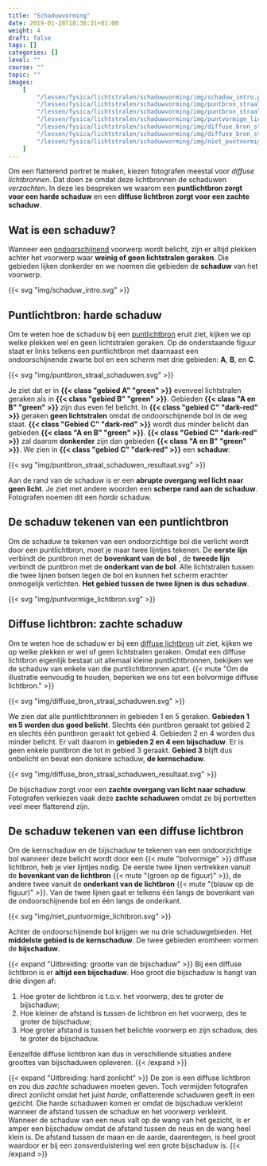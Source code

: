 ```yaml
---
title: "Schaduwvorming"
date: 2019-01-28T18:38:31+01:00
weight: 4
draft: false
tags: []
categories: []
level: ""
course: ""
topic: ""
images:
    [
        "/lessen/fysica/lichtstralen/schaduwvorming/img/schaduw_intro.png",
        "/lessen/fysica/lichtstralen/schaduwvorming/img/puntbron_straal_schaduwen.png",
        "/lessen/fysica/lichtstralen/schaduwvorming/img/puntbron_straal_schaduwen_resultaat.png",
        "/lessen/fysica/lichtstralen/schaduwvorming/img/puntvormige_lichtbron.png",
        "/lessen/fysica/lichtstralen/schaduwvorming/img/diffuse_bron_straal_schaduwen.png",
        "/lessen/fysica/lichtstralen/schaduwvorming/img/diffuse_bron_straal_schaduwen_resultaat.png",
        "/lessen/fysica/lichtstralen/schaduwvorming/img/niet_puntvormige_lichtbron.png",
    ]
---
```


Om een flatterend portret te maken, kiezen fotografen meestal voor _diffuse
lichtbronnen_. Dat doen ze omdat deze lichtbronnen de schaduwen _verzachten_.
In deze les bespreken we waarom een **puntlichtbron zorgt voor een harde
schaduw** en een **diffuse lichtbron zorgt voor een zachte schaduw**.

## Wat is een schaduw?

Wanneer een [ondoorschijnend](../absorberen_reflecteren_doorlaten#licht-doorlaten)
voorwerp wordt belicht, zijn er altijd plekken achter
het voorwerp waar **weinig of geen lichtstralen geraken**. Die gebieden lijken
donkerder en we noemen die gebieden de **schaduw** van het voorwerp.

{{< svg "img/schaduw_intro.svg" >}}

## Puntlichtbron: harde schaduw

Om te weten hoe de schaduw bij een
[puntlichtbron](../lichtbronnen#puntvormige-en-diffuse-lichtbronnen) eruit
ziet, kijken we op welke plekken wel en geen lichtstralen geraken. Op de
onderstaande figuur staat er links telkens een puntlichtbron met daarnaast een
ondoorschijnende zwarte bol en een scherm met drie gebieden: **A**, **B**, en
**C**.

{{< svg "img/puntbron_straal_schaduwen.svg" >}}

Je ziet dat er in **{{< class "gebied A" "green" >}}** evenveel lichtstralen
geraken als in **{{< class "gebied B" "green" >}}**. Gebieden **{{< class "A en B" "green" >}}** zijn dus even fel belicht. In
**{{< class "gebied C" "dark-red" >}}** geraken **geen lichtstralen** omdat de
ondoorschijnende bol in de weg staat.
**{{< class "Gebied C" "dark-red" >}}** wordt dus minder belicht dan gebieden
**{{< class "A en B" "green" >}}**. **{{< class "Gebied C" "dark-red" >}}** zal
daarom **donkerder** zijn dan gebieden
**{{< class "A en B" "green" >}}**. We zien in
**{{< class "gebied C" "dark-red" >}}** een **schaduw**:

{{< svg "img/puntbron_straal_schaduwen_resultaat.svg" >}}

Aan de rand van de schaduw is er een **abrupte overgang wel licht naar geen
licht**. Je ziet met andere woorden een **scherpe rand aan de schaduw**.
Fotografen noemen dit een _harde_ schaduw.

## De schaduw tekenen van een puntlichtbron

Om de schaduw te tekenen van een ondoorzichtige bol die verlicht wordt door een
puntlichtbron, moet je maar twee lijntjes tekenen. De **eerste lijn** verbindt
de puntbron met de **bovenkant van de bol** , de **tweede lijn** verbindt de
puntbron met de **onderkant van de bol**. Alle lichtstralen tussen die twee
lijnen botsen tegen de bol en kunnen het scherm erachter onmogelijk verlichten.
**Het gebied tussen de twee lijnen is dus schaduw**.

{{< svg "img/puntvormige_lichtbron.svg" >}}

## Diffuse lichtbron: zachte schaduw

Om te weten hoe de schaduw er bij een
[diffuse lichtbron](../lichtbronnen#puntvormige-en-diffuse-lichtbronnen)
uit ziet, kijken we op welke plekken er wel of geen lichtstralen geraken.
Omdat een diffuse lichtbron eigenlijk bestaat uit allemaal
kleine puntlichtbronnen, bekijken we de schaduw van enkele van die
puntlichtbronnen apart.
{{< mute "Om de illustratie eenvoudig te houden, beperken we ons tot een bolvormige diffuse lichtbron." >}}

{{< svg "img/diffuse_bron_straal_schaduwen.svg" >}}

We zien dat alle puntlichtbronnen in gebieden 1 en 5 geraken. **Gebieden 1 en 5
worden dus goed belicht**.
Slechts één puntbron geraakt tot gebied 2
en slechts één puntbron geraakt tot gebied 4.
Gebieden 2 en 4 worden dus minder belicht. Er valt daarom in **gebieden 2 en 4
een bijschaduw**. Er is geen enkele puntbron die tot in gebied 3 geraakt.
**Gebied 3** blijft dus onbelicht en bevat een donkere schaduw, **de kernschaduw**.

{{< svg "img/diffuse_bron_straal_schaduwen_resultaat.svg" >}}

De bijschaduw zorgt voor een **zachte overgang van licht naar schaduw**.
Fotografen verkiezen vaak deze **zachte schaduwen** omdat ze bij portretten
veel meer flatterend zijn.

## De schaduw tekenen van een diffuse lichtbron

Om de kernschaduw en de bijschaduw te tekenen van een ondoorzichtige bol
wanneer deze belicht wordt door een {{< mute "bolvormige" >}} diffuse
lichtbron, heb je vier lijntjes nodig. De eerste twee lijnen vertrekken vanuit
de **bovenkant van de lichtbron** {{< mute "(groen op de figuur)" >}}, de andere
twee vanuit de **onderkant van de lichtbron** {{< mute "(blauw op de figuur)" >}}.
Van de twee lijnen gaat er telkens één langs de bovenkant van de
ondoorschijnende bol en één langs de onderkant.

{{< svg "img/niet_puntvormige_lichtbron.svg" >}}

Achter de ondoorschijnende bol krijgen we nu drie schaduwgebieden. Het **middelste
gebied is de kernschaduw**. De twee gebieden eromheen vormen de **bijschaduw**.

{{< expand "Uitbreiding: grootte van de bijschaduw" >}}
Bij een diffuse lichtbron is er **altijd een bijschaduw**. Hoe groot die bijschaduw is hangt van drie dingen af:

1. Hoe groter de lichtbron is t.o.v. het voorwerp, des te groter de bijschaduw;
2. Hoe kleiner de afstand is tussen de lichtbron en het voorwerp, des te groter de bijschaduw;
3. Hoe groter afstand is tussen het belichte voorwerp en zijn schaduw, des te groter de bijschaduw.

Eenzelfde diffuse lichtbron kan dus in verschillende situaties andere groottes
van bijschaduwen opleveren.
{{< /expand >}}

{{< expand "Uitbreiding: hard zonlicht" >}}
De zon is een diffuse lichtbron en zou dus _zachte_ schaduwen moeten geven.
Toch vermijden fotografen direct zonlicht omdat het juist _harde_,
onflatterende schaduwen geeft in een gezicht. Die harde schaduwen komen er
omdat de bijschaduw verkleint wanneer de afstand tussen de schaduw en het
voorwerp verkleint. Wanneer de schaduw van een neus valt op de wang van het
gezicht, is er amper een bijschaduw omdat de afstand tussen de neus en de wang
heel klein is. De afstand tussen de maan en de aarde, daarentegen, is heel groot
waardoor er bij een zonsverduistering wel een grote bijschaduw is.
{{< /expand >}}
